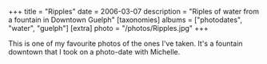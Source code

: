 +++
title = "Ripples"
date = 2006-03-07
description = "Riples of water from a fountain in Downtown Guelph"
[taxonomies]
albums = ["photodates", "water", "guelph"]
[extra]
photo = "/photos/Ripples.jpg"
+++

This is one of my favourite photos of the ones I've taken. It's a fountain downtown that I took on a photo-date with Michelle.
